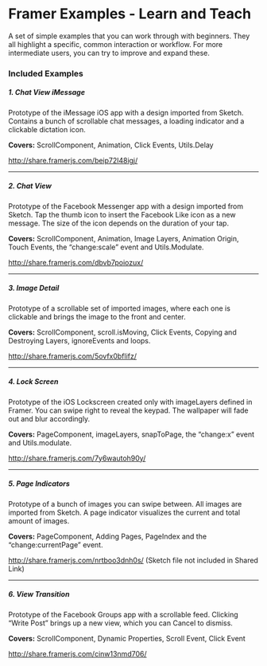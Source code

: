 # Framer Examples - Learn and Teach

A set of simple examples that you can work through with beginners. They all highlight a specific, common interaction or workflow. For more intermediate users, you can try to improve and expand these.

### Included Examples

##### 1. Chat View iMessage  
Prototype of the iMessage iOS app with a design imported from Sketch. Contains a bunch of scrollable chat messages, a loading indicator and a clickable dictation icon.

**Covers:** ScrollComponent, Animation, Click Events, Utils.Delay

http://share.framerjs.com/beip72l48igj/

---

##### 2. Chat View
Prototype of the Facebook Messenger app with a design imported from Sketch. Tap the thumb icon to insert the Facebook Like icon as a new message. The size of the icon depends on the duration of your tap.

**Covers:** ScrollComponent, Animation, Image Layers, Animation Origin, Touch Events, the “change:scale” event and Utils.Modulate.

http://share.framerjs.com/dbvb7poiozux/

---

##### 3. Image Detail
Prototype of a scrollable set of imported images, where each one is clickable and brings the image to the front and center. 

**Covers:** ScrollComponent, scroll.isMoving, Click Events, Copying and Destroying Layers, ignoreEvents and loops.

http://share.framerjs.com/5ovfx0bflifz/

---


##### 4. Lock Screen
Prototype of the iOS Lockscreen created only with imageLayers defined in Framer. You can swipe right to reveal the keypad. The wallpaper will fade out and blur accordingly.

**Covers:** PageComponent, imageLayers, snapToPage, the “change:x” event and Utils.modulate.

http://share.framerjs.com/7y6wautoh90y/

---

##### 5. Page Indicators
Prototype of a bunch of images you can swipe between. All images are imported from Sketch. A page indicator visualizes the current and total amount of images.

**Covers:** PageComponent, Adding Pages, PageIndex and the “change:currentPage” event.

http://share.framerjs.com/nrtboo3dnh0s/ 
(Sketch file not included in Shared Link)

---

##### 6. View Transition
Prototype of the Facebook Groups app with a scrollable feed. Clicking “Write Post” brings up a new view, which you can Cancel to dismiss.

**Covers:** ScrollComponent, Dynamic Properties, Scroll Event, Click Event 

http://share.framerjs.com/cinw13nmd706/
